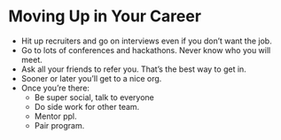 # Moving Up in Your Career

* Hit up recruiters and go on interviews even if you don’t want the job.
* Go to lots of conferences and hackathons. Never know who you will meet.&#x20;
* Ask all your friends to refer you. That’s the best way to get in.&#x20;
* Sooner or later you’ll get to a nice org.&#x20;
* Once you’re there:
  * Be super social, talk to everyone
  * Do side work for other team.&#x20;
  * Mentor ppl.&#x20;
  * Pair program.&#x20;
